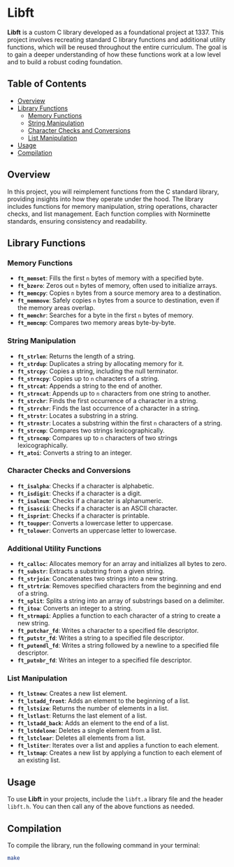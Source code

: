 # Libft

**Libft** is a custom C library developed as a foundational project at 1337. This project involves recreating standard C library functions and additional utility functions, which will be reused throughout the entire curriculum. The goal is to gain a deeper understanding of how these functions work at a low level and to build a robust coding foundation.

## Table of Contents

- [Overview](#overview)
- [Library Functions](#library-functions)
  - [Memory Functions](#memory-functions)
  - [String Manipulation](#string-manipulation)
  - [Character Checks and Conversions](#character-checks-and-conversions)
  - [List Manipulation](#list-manipulation)
- [Usage](#usage)
- [Compilation](#compilation)

## Overview

In this project, you will reimplement functions from the C standard library, providing insights into how they operate under the hood. The library includes functions for memory manipulation, string operations, character checks, and list management. Each function complies with Norminette standards, ensuring consistency and readability.

## Library Functions

### Memory Functions

- **`ft_memset`**: Fills the first `n` bytes of memory with a specified byte.
- **`ft_bzero`**: Zeros out `n` bytes of memory, often used to initialize arrays.
- **`ft_memcpy`**: Copies `n` bytes from a source memory area to a destination.
- **`ft_memmove`**: Safely copies `n` bytes from a source to destination, even if the memory areas overlap.
- **`ft_memchr`**: Searches for a byte in the first `n` bytes of memory.
- **`ft_memcmp`**: Compares two memory areas byte-by-byte.

### String Manipulation

- **`ft_strlen`**: Returns the length of a string.
- **`ft_strdup`**: Duplicates a string by allocating memory for it.
- **`ft_strcpy`**: Copies a string, including the null terminator.
- **`ft_strncpy`**: Copies up to `n` characters of a string.
- **`ft_strcat`**: Appends a string to the end of another.
- **`ft_strncat`**: Appends up to `n` characters from one string to another.
- **`ft_strchr`**: Finds the first occurrence of a character in a string.
- **`ft_strrchr`**: Finds the last occurrence of a character in a string.
- **`ft_strstr`**: Locates a substring in a string.
- **`ft_strnstr`**: Locates a substring within the first `n` characters of a string.
- **`ft_strcmp`**: Compares two strings lexicographically.
- **`ft_strncmp`**: Compares up to `n` characters of two strings lexicographically.
- **`ft_atoi`**: Converts a string to an integer.

### Character Checks and Conversions

- **`ft_isalpha`**: Checks if a character is alphabetic.
- **`ft_isdigit`**: Checks if a character is a digit.
- **`ft_isalnum`**: Checks if a character is alphanumeric.
- **`ft_isascii`**: Checks if a character is an ASCII character.
- **`ft_isprint`**: Checks if a character is printable.
- **`ft_toupper`**: Converts a lowercase letter to uppercase.
- **`ft_tolower`**: Converts an uppercase letter to lowercase.

### Additional Utility Functions

- **`ft_calloc`**: Allocates memory for an array and initializes all bytes to zero.
- **`ft_substr`**: Extracts a substring from a given string.
- **`ft_strjoin`**: Concatenates two strings into a new string.
- **`ft_strtrim`**: Removes specified characters from the beginning and end of a string.
- **`ft_split`**: Splits a string into an array of substrings based on a delimiter.
- **`ft_itoa`**: Converts an integer to a string.
- **`ft_strmapi`**: Applies a function to each character of a string to create a new string.
- **`ft_putchar_fd`**: Writes a character to a specified file descriptor.
- **`ft_putstr_fd`**: Writes a string to a specified file descriptor.
- **`ft_putendl_fd`**: Writes a string followed by a newline to a specified file descriptor.
- **`ft_putnbr_fd`**: Writes an integer to a specified file descriptor.

### List Manipulation

- **`ft_lstnew`**: Creates a new list element.
- **`ft_lstadd_front`**: Adds an element to the beginning of a list.
- **`ft_lstsize`**: Returns the number of elements in a list.
- **`ft_lstlast`**: Returns the last element of a list.
- **`ft_lstadd_back`**: Adds an element to the end of a list.
- **`ft_lstdelone`**: Deletes a single element from a list.
- **`ft_lstclear`**: Deletes all elements from a list.
- **`ft_lstiter`**: Iterates over a list and applies a function to each element.
- **`ft_lstmap`**: Creates a new list by applying a function to each element of an existing list.

## Usage

To use **Libft** in your projects, include the `libft.a` library file and the header `libft.h`. You can then call any of the above functions as needed.

## Compilation

To compile the library, run the following command in your terminal:

```bash
make
